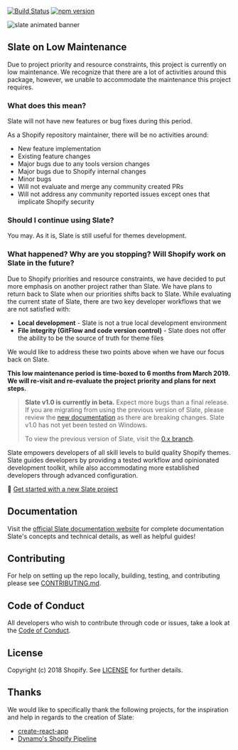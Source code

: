 [![Build Status](https://travis-ci.org/Shopify/slate.svg?branch=master)](https://travis-ci.org/Shopify/slate) [![npm version](https://badge.fury.io/js/%40shopify%2Fslate-tools.svg)](https://badge.fury.io/js/%40shopify%2Fslate-tools)

![slate animated banner](https://user-images.githubusercontent.com/4837696/47506317-cbe22400-d83d-11e8-9867-1dc874943833.gif)

## Slate on Low Maintenance
Due to project priority and resource constraints, this project is currently on low maintenance. We recognize that there are a lot of activities around this package, however, we unable to accommodate the maintenance this project requires.

### What does this mean?
Slate will not have new features or bug fixes during this period.

As a Shopify repository maintainer, there will be no activities around:

- New feature implementation
- Existing feature changes
- Major bugs due to any tools version changes
- Major bugs due to Shopify internal changes
- Minor bugs
- Will not evaluate and merge any community created PRs
- Will not address any community reported issues except ones that implicate Shopify security

### Should I continue using Slate?
You may. As it is, Slate is still useful for themes development.

### What happened? Why are you stopping? Will Shopify work on Slate in the future?
Due to Shopify priorities and resource constraints, we have decided to put more emphasis on another project rather than Slate. We have plans to return back to Slate when our priorities shifts back to Slate. While evaluating the current state of Slate, there are two key developer workflows that we are not satisfied with:

- **Local development** - Slate is not a true local development environment
- **File integrity (GitFlow and code version control)** - Slate does not offer the ability to be the source of truth for theme files

We would like to address these two points above when we have our focus back on Slate.

**This low maintenance period is time-boxed to 6 months from March 2019. We will re-visit and re-evaluate the project priority and plans for next steps.**


> **Slate v1.0 is currently in beta.** Expect more bugs than a final release. If you are migrating from using the previous version of Slate, please review the [new documentation](https://shopify.github.io/slate/docs/about) as there are breaking changes. Slate v1.0 has not yet been tested on Windows.
>
> To view the previous version of Slate, visit the [0.x branch](https://github.com/Shopify/slate/tree/0.x).

Slate empowers developers of all skill levels to build quality Shopify themes. Slate guides developers by providing a tested workflow and opinionated development toolkit, while also accommodating more established developers through advanced configuration.

🚀 [Get started with a new Slate project](https://shopify.github.io/slate/docs/system-requirements)

## Documentation

Visit the [official Slate documentation website](https://shopify.github.io/slate/docs/about) for complete documentation Slate's concepts and technical details, as well as helpful guides!

## Contributing

For help on setting up the repo locally, building, testing, and contributing
please see [CONTRIBUTING.md](https://github.com/Shopify/slate/blob/master/CONTRIBUTING.md).

## Code of Conduct

All developers who wish to contribute through code or issues, take a look at the
[Code of Conduct](https://github.com/Shopify/slate/blob/master/CODE_OF_CONDUCT.md).

## License

Copyright (c) 2018 Shopify. See [LICENSE](https://github.com/Shopify/slate/blob/master/LICENSE) for further details.

## Thanks

We would like to specifically thank the following projects, for the inspiration and help in regards to the creation of Slate:

* [create-react-app](https://github.com/facebookincubator/create-react-app)
* [Dynamo's Shopify Pipeline](https://github.com/DynamoMTL/shopify-pipeline)
